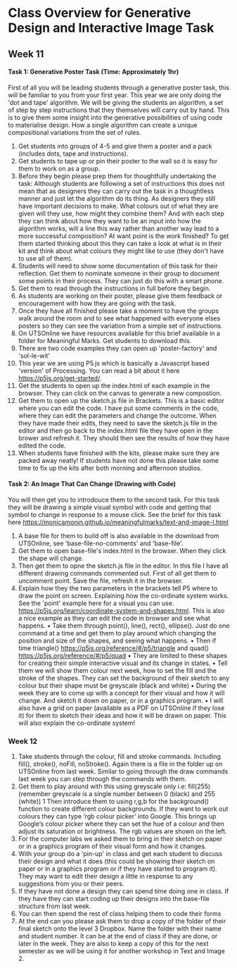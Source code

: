 # Class Overview for Generative Design and Interactive Image Task

## Week 11
#### Task 1: Generative Poster Task (Time: Approximately 1hr)
First of all you will be leading students through a generative poster task, this will be familiar to you from your first year. This year we are only doing the 'dot and tape' algorithm. We will be giving the students an algorithm, a set of step by step instructions that they themselves will carry out by hand. This is to give them some insight into the generative possibilities of using code to materialise design. How a single algorithm can create a unique compositional variations from the set of rules.

1. Get students into groups of 4-5 and give them a poster and a pack (includes dots, tape and instructions).
1. Get students to tape up or pin their poster to the wall so it is easy for them to work on as a group.
1. Before they begin please prep them for thoughtfully undertaking the task: Although students are following a set of instructions this does not mean that as designers they can carry out the task in a thoughtless manner and just let the algorithm do its thing. As designers they still have important decisions to make. What colours out of what they are given will they use, how might they combine them? And with each step they can think about how they want to be an input into how the algorithm works, will a line this way rather than another way lead to a more successful composition? At want point is the work finished? To get them started thinking about this they can take a look at what is in their kit and think about what colours they might like to use (they don't have to use all of them).
1. Students will need to show some documentation of this task for their reflection. Get them to nominate someone in their group to document some points in their process. They can just do this with a smart phone.
1. Get them to read through the instructions in full before they begin. 
1. As students are working on their poster, please give them feedback or encouragement with how they are going with the task.
1. Once they have all finished please take a moment to have the groups walk around the room and to see what happened with everyone elses posters so they can see the variation from a simple set of instructions.
1. On UTSOnline we have resources available for this brief available in a folder for Meaningful Marks. Get students to download this.
1. There are two code examples they can open up 'poster-factory' and 'sol-le-wit'
1. This year we are using P5.js which is basically a Javascript based 'version' of Processing. You can read a bit about it here https://p5js.org/get-started/.
1. Get the students to open up the index.html of each example in the browser. They can click on the canvas to generate a new compostion.
1. Get them to open up the sketch.js file in Brackets. This is a basic editor where you can edit the code. I have put some comments in the code, where they can edit the parameters and change the outcome. When they have made their edits, they need to save the sketch.js file in the editor and then go back to the index.html file they have open in the brower and refresh it. They should then see the results of how they have edited the code.
1. When students have finished with the kits, please make sure they are packed away neatly! If students have not done this please take some time to fix up the kits after both morning and afternoon studios.

#### Task 2: An Image That Can Change (Drawing with Code)
You will then get you to introdouce them to the second task. For this task they will be drawing a simple visual symbol with code and getting that symbol to change in response to a mouse click. See the brief for this task here https://monicamonin.github.io/meaningfulmarks/text-and-image-I.html
1. A base file for them to build off is also available in the download from UTSOnline, see 'base-file-no-comments' and 'base-file'. 
1. Get them to open base-file's index.html in the browser. When they click the shape will change.
1. Then get them to opne the sketch.js file in the editor. In this file I have all different drawing commands commented out. First of all get them to uncomment point. Save the file, refresh it in the browser.
1. Explain how they the two parameters in the brackets tell P5 where to draw the point on screen. Explaining how the co-ordinate system works. See the 'point' example here for a visual you can use. https://p5js.org/learn/coordinate-system-and-shapes.html. This is also a nice example as they can edit the code in browser and see what happens.
•	Take them through point(), line(), rect(), ellipse(). Just do one command at a time and get them to play around which changing the position and size of the shapes, and seeing what happens.
•	Then if time triangle() https://p5js.org/reference/#/p5/triangle and quad() https://p5js.org/reference/#/p5/quad
•	They are limited to these shapes for creating their simple interactive visual and its change in states.
•	Tell them we will show them colour next week, how to set the fill and the stroke of the shapes. They can set the background of their sketch to any colour but their shape must be greyscale (black and white)
•	During the week they are to come up with a concept for their visual and how it will change. And sketch it down on paper, or in a graphics program.
•	I will also have a grid on paper (available as a PDF on UTSOnline if they lose it) for them to sketch their ideas and how it will be drawn on paper. This will also explain the co-ordinate system!

### Week 12
1. Take students through the colour, fill and stroke commands. Including fill(), stroke(), noFill, noStroke(). Again there is a file in the folder up on UTSOnline from last week. Similar to going through the draw commands last week you can step through the commands with them.
1.	Get them to play around with this using greyscale only i.e: fill(255) (remember greyscale is a single number between 0 (black) and 255 (white)) 
1	Then introduce them to using r,g,b for the background() function to create different colour backgrounds. If they want to work out colours they can type ‘rgb colour picker’ into Google. This brings up Google’s colour picker where they can set the hue of a colour and then adjust its saturation or brightness. The rgb values are shown on the left.
1. For the computer labs we asked them to bring in their  sketch on paper or in a graphics program of their visual form and how it changes. 
1. With your group do a 'pin-up' in class and get each student to discuss their design and what it does (this could be showing their sketch on paper or in a graphics program or if they have started to program it). They may want to edit their design a little in response to any suggestions from you or their peers. 
1. If they have not done a design they can spend time doing one in class. If they have they can start coding up their designs into the base-file structure from last week.
1. You can then spend the rest of class helping them to code their forms
1. At the end can you please ask them to drop a copy of the folder of their final sketch onto the level 3 Dropbox. Name the folder with their name and student number. It can be at the end of class if they are done, or later in the week. They are also to keep a copy of this for the next semester as we will be using it for another workshop in Text and Image 2.
